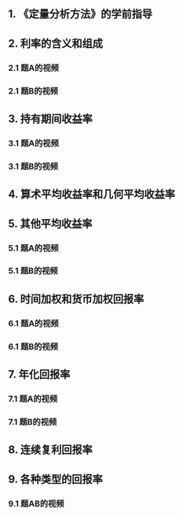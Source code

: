 ## 1. 《定量分析方法》的学前指导  

## 2. 利率的含义和组成  

### 2.1 题A的视频  
### 2.1 题B的视频  

## 3. 持有期间收益率  

### 3.1 题A的视频  
### 3.1 题B的视频  

## 4. 算术平均收益率和几何平均收益率  

## 5. 其他平均收益率  

### 5.1 题A的视频  
### 5.1 题B的视频  

## 6. 时间加权和货币加权回报率  

### 6.1 题A的视频  
### 6.1 题B的视频  

## 7. 年化回报率  

### 7.1 题A的视频  
### 7.1 题B的视频  

## 8. 连续复利回报率  

## 9. 各种类型的回报率  

### 9.1 题AB的视频